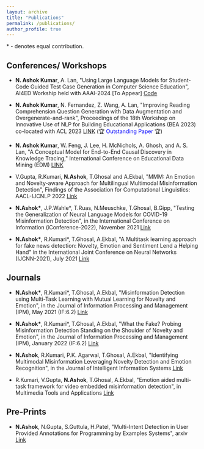 ```yaml
---
layout: archive
title: "Publications"
permalink: /publications/
author_profile: true
---
```


\* - denotes equal contribution.

## Conferences/ Workshops

* **N. Ashok Kumar**, A. Lan, "Using Large Language Models for Student-Code Guided Test Case Generation in Computer Science Education", AI4ED Workship held with AAAI-2024 [To Appear] [Code](https://github.com/umass-ml4ed/test_case_generation)


* **N. Ashok Kumar**, N. Fernandez, Z. Wang, A. Lan, "Improving Reading Comprehension Question Generation with Data Augmentation and Overgenerate-and-rank", Proceedings of the 18th Workshop on Innovative Use of NLP for Building Educational Applications (BEA 2023) co-located with ACL 2023 [LINK](https://aclanthology.org/2023.bea-1.22/) (🏆 <span style="color: blue;">Outstanding Paper</span> 🏆)

* **N. Ashok Kumar**, W. Feng, J. Lee, H. McNichols, A. Ghosh, and A. S. Lan, "A Conceptual Model for End-to-End Causal Discovery in Knowledge Tracing," International Conference on Educational Data Mining (EDM) [LINK](https://educationaldatamining.org/EDM2023/proceedings/2023.EDM-posters.42/index.html)

* V.Gupta, R.Kumari, **N.Ashok**, T.Ghosal and A.Ekbal, "MMM: An Emotion and Novelty-aware Approach for Multilingual Multimodal Misinformation Detection", Findings of the Association for Computational Linguistics: AACL-IJCNLP 2022 [Link](https://aclanthology.org/2022.findings-aacl.43/)

* **N.Ashok\***, J.P.Wahle*, T.Ruas, N.Meuschke, T.Ghosal, B.Gipp, "Testing the Generalization of Neural Language Models for COVID-19 Misinformation Detection", in the International Conference on Information (iConference-2022), November 2021 [Link](https://link.springer.com/chapter/10.1007/978-3-030-96957-8_33)

* **N.Ashok\***, R.Kumari*, T.Ghosal, A.Ekbal, "A Multitask learning approach for fake news detection: Novelty, Emotion and Sentiment Lend a Helping Hand" in the International Joint Conference on Neural Networks (IJCNN-2021), July 2021 [Link](https://ieeexplore.ieee.org/abstract/document/9534218/)


## Journals

* **N.Ashok\***, R.Kumari*, T.Ghosal, A.Ekbal, "Misinformation Detection using Multi-Task Learning with Mutual Learning for Novelty and Emotion", in the Journal of Information Processing and Management (IPM), May 2021 (IF:6.2) [Link](https://www.sciencedirect.com/science/article/abs/pii/S0306457321001254)

* **N.Ashok\***, R.Kumari*, T.Ghosal, A.Ekbal, "What the Fake? Probing Misinformation Detection Standing on the Shoulder of Novelty and Emotion", in the Journal of Information Processing and Management (IPM), January 2022 (IF:6.2) [Link](https://www.sciencedirect.com/science/article/pii/S0306457321002223)

* **N.Ashok**, R.Kumari, P.K. Agarwal, T.Ghosal, A.Ekbal, "Identifying Multimodal Misinformation Leveraging Novelty Detection and Emotion Recognition", in the Journal of Intelligent Information Systems [Link](https://link.springer.com/article/10.1007/s10844-023-00789-x)

* R.Kumari, V.Gupta, **N.Ashok**, T.Ghosal, A.Ekbal, "Emotion aided multi-task framework for video embedded misinformation detection", in Multimedia Tools and Applications [Link](https://link.springer.com/article/10.1007/s11042-023-17208-6)

## Pre-Prints 

* **N.Ashok**, N.Gupta, S.Guttula, H.Patel, "Multi-Intent Detection in User Provided Annotations for Programming by Examples Systems", arxiv [Link](https://arxiv.org/abs/2307.03966)







